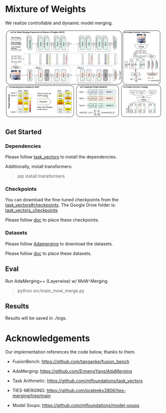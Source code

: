 # Mixture of Weights

We realize controllable and dynamic model merging.

<img src='./png/fig_framework.png'>

## Get Started

### Dependencies

Please follow [task_vectors](https://github.com/mlfoundations/task_vectors) to install the dependencies.

Additionally, install transformers:

> pip install transformers

### Checkpoints 

You can download the fine-tuned checkpoints from the [task_vectors#checkpoints](https://github.com/mlfoundations/task_vectors#checkpoints).
The Google Drive folder is: [task_vectors_checkpoints](https://drive.google.com/drive/folders/1u_Tva6x0p6oxu5Eo0ZZsf-520Cc_3MKw)

Please follow [doc](./checkpoints/README.md) to place these checkpoints.

### Datasets

Please follow [Adamerging](https://github.com/EnnengYang/AdaMerging?tab=readme-ov-file#datasets) to download the datasets.

Please follow [doc](./data/README.md) to place these datasets.


## Eval

Run AdaMerging++ (Layerwise) w/ MoW-Merging
> python src/main_mow_merge.py


## Results

Results will be saved in ./logs. 


# Acknowledgements
Our implementation references the code below, thanks to them.

- FusionBench: https://github.com/tanganke/fusion_bench

- AdaMerging: https://github.com/EnnengYang/AdaMerging

- Task Arithmetic: https://github.com/mlfoundations/task_vectors

- TIES-MERGING: https://github.com/prateeky2806/ties-merging/tree/main

- Model Soups: https://github.com/mlfoundations/model-soups

